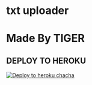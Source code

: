 # txt uploader

# Made By TIGER


## DEPLOY TO HEROKU


[![Deploy to heroku chacha](https://www.herokucdn.com/deploy/button.svg)](https://dashboard.heroku.com/new?template=https://github.com/noobnew/tiger-txt-ADVANCED)
